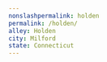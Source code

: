 ```yaml
---
﻿nonslashpermalink: holden
permalink: /holden/
alley: Holden
city: Milford
state: Connecticut
---
```

